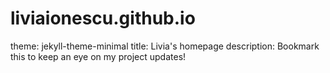 # liviaionescu.github.io

theme: jekyll-theme-minimal
title: Livia's homepage
description: Bookmark this to keep an eye on my project updates!
